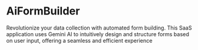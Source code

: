 # AiFormBuilder
Revolutionize your data collection with automated form building. This SaaS application uses Gemini AI to intuitively design and structure forms based on user input, offering a seamless and efficient experience
